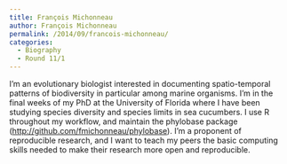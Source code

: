 ```yaml
---
title: François Michonneau
author: François Michonneau
permalink: /2014/09/francois-michonneau/
categories:
  - Biography
  - Round 11/1
---
```

I&#8217;m an evolutionary biologist interested in documenting spatio-temporal patterns of biodiversity in particular among marine organisms. I&#8217;m in the final weeks of my PhD at the University of Florida where I have been studying species diversity and species limits in sea cucumbers. I use R throughout my workflow, and maintain the phylobase package (http://github.com/fmichonneau/phylobase). I&#8217;m a proponent of reproducible research, and I want to teach my peers the basic computing skills needed to make their research more open and reproducible.
